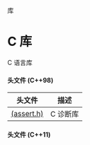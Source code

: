 库

# C 库

C 语言库


#### 头文件 (C++98)

头文件                                    | 描述
----------------------------------------- | -------
[<cassert> (assert.h)](cassert/README.md) | C 诊断库



#### 头文件 (C++11)
